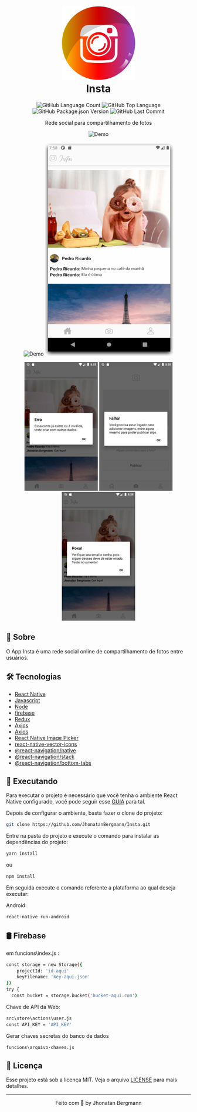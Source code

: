 <h1 align="center">
  <img src="android/app/src/main/res/drawable/iconsplash.png" width="200" height="200" alt="icon" >
  <br>
  Insta
</h1>

<p align="center">
  <img alt="GitHub Language Count" src="https://img.shields.io/github/languages/count/JhonatanBergmann/Insta" />
  <img alt="GitHub Top Language" src="https://img.shields.io/github/languages/top/JhonatanBergmann/Insta" />
  <img alt="GitHub Package.json Version" src="https://img.shields.io/github/package-json/v/JhonatanBergmann/Insta" />
  <img alt="GitHub Last Commit" src="https://img.shields.io/github/last-commit/JhonatanBergmann/Insta" />
</p>

<p align="center">Rede social para compartilhamento de fotos</p>

<p align="center">
  <img src="forREADME/Feed.gif" alt="Demo">
</p>
<p align="center">
  <img src="forREADME/Login.gif" alt="Demo" width="350" height="580">
  <img src="forREADME/Register.gif" alt="Demo" width="350" height="580">
</p>
<p align="center">
  <img src="forREADME/ScreenshotErr4541.png" alt="err" width="200" height="350">
  <img src="forREADME/ScreenshotErr2455.png" alt="err" width="200" height="350">
   <img src="forREADME/ScreenshotErr354.png" alt="err" width="200" height="350">
</p>


## 📅 Sobre

O App Insta é uma rede social online de compartilhamento de fotos entre usuários.

## 🛠 Tecnologias
- [React Native](https://facebook.github.io/react-native/)
- [Javascript](https://devdocs.io/javascript/)
- [Node](https://nodejs.org/en/)
- [firebase](https://firebase.google.com/?hl=pt-br)
- [Redux](https://redux.js.org/)
- [Axios](https://github.com/axios/axios)
- [Axios](https://github.com/react-native-image-picker/react-native-image-picker)
- [React Native Image Picker](https://www.npmjs.com/package/react-native-responsive-screen)
- [react-native-vector-icons](https://github.com/oblador/react-native-vector-icons)
- [@react-navigation/native](https://reactnavigation.org/)
- [@react-navigation/stack](https://reactnavigation.org/docs/stack-navigator/)
- [@react-navigation/bottom-tabs](https://reactnavigation.org/docs/tab-based-navigation/)

## 📱 Executando 

Para executar o projeto é necessário que você tenha o ambiente React Native configurado, você pode seguir esse [GUIA](https://reactnative.dev/docs/environment-setup) para tal.

Depois de configurar o ambiente, basta fazer o clone do projeto:

```sh
git clone https://github.com/JhonatanBergmann/Insta.git
```

Entre na pasta do projeto e execute o comando para instalar as dependências do projeto:

```sh
yarn install
```
ou
```sh
npm install
```

Em seguida execute o comando referente a plataforma ao qual deseja executar:

Android:

```sh
react-native run-android
```

## 🛢  Firebase 

em funcions\index.js :
```sh
const storage = new Storage({
    projectId: 'id-aqui'
    keyFilename: 'key-aqui.json'
})
try {
  const bucket = storage.bucket('bucket-aqui.com')
```
Chave de API da Web:
```sh
src\store\actions\user.js
const API_KEY = 'API_KEY'
```

Gerar chaves secretas do banco de dados
```sh
funcions\arquivo-chaves.js
```

## 📝 Licença

Esse projeto está sob a licença MIT. Veja o arquivo [LICENSE](LICENSE) para mais detalhes.

---

<p align="center">
 Feito com 💜 by Jhonatan Bergmann
</p>
